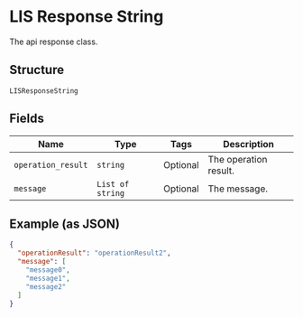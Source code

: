 
# LIS Response String

The api response class.

## Structure

`LISResponseString`

## Fields

| Name | Type | Tags | Description |
|  --- | --- | --- | --- |
| `operation_result` | `string` | Optional | The operation result. |
| `message` | `List of string` | Optional | The message. |

## Example (as JSON)

```json
{
  "operationResult": "operationResult2",
  "message": [
    "message0",
    "message1",
    "message2"
  ]
}
```


